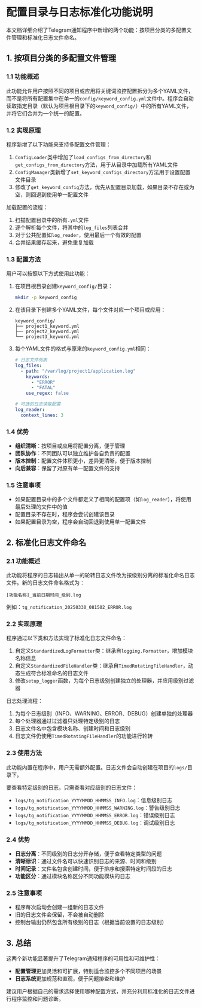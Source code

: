 # 配置目录与日志标准化功能说明

本文档详细介绍了Telegram通知程序中新增的两个功能：按项目分类的多配置文件管理和标准化日志文件命名。

## 1. 按项目分类的多配置文件管理

### 1.1 功能概述

此功能允许用户按照不同的项目或应用将关键词监控配置拆分为多个YAML文件，而不是将所有配置集中在单一的`config/keyword_config.yml`文件中。程序会自动读取指定目录（默认为项目根目录下的`keyword_config/`）中的所有YAML文件，并将它们合并为一个统一的配置。

### 1.2 实现原理

程序新增了以下功能来支持多配置文件管理：

1. `ConfigLoader`类中增加了`load_configs_from_directory`和`get_configs_from_directory`方法，用于从目录中加载所有YAML文件
2. `ConfigManager`类新增了`set_keyword_configs_directory`方法用于设置配置文件目录
3. 修改了`get_keyword_config`方法，优先从配置目录加载，如果目录不存在或为空，则回退到使用单一配置文件

加载配置的流程：
1. 扫描配置目录中的所有`.yml`文件
2. 逐个解析每个文件，将其中的`log_files`列表合并
3. 对于公共配置如`log_reader`，使用最后一个有效的配置
4. 合并结果缓存起来，避免重复加载

### 1.3 配置方法

用户可以按照以下方式使用此功能：

1. 在项目根目录创建`keyword_config/`目录：
   ```bash
   mkdir -p keyword_config
   ```

2. 在该目录下创建多个YAML文件，每个文件对应一个项目或应用：
   ```
   keyword_config/
   ├── project1_keyword.yml
   ├── project2_keyword.yml
   └── project3_keyword.yml
   ```

3. 每个YAML文件的格式与原来的`keyword_config.yml`相同：
   ```yaml
   # 日志文件列表
   log_files:
     - path: "/var/log/project1/application.log"
       keywords:
         - "ERROR"
         - "FATAL"
       use_regex: false

   # 可选的日志读取配置
   log_reader:
     context_lines: 3
   ```

### 1.4 优势

- **组织清晰**：按项目或应用将配置分离，便于管理
- **团队协作**：不同团队可以独立维护各自负责的配置
- **版本控制**：配置文件体积更小，差异更清晰，便于版本控制
- **向后兼容**：保留了对原有单一配置文件的支持

### 1.5 注意事项

- 如果配置目录中的多个文件都定义了相同的配置项（如`log_reader`），将使用最后处理的文件中的值
- 配置目录不存在时，程序会尝试创建该目录
- 如果配置目录为空，程序会自动回退到使用单一配置文件

## 2. 标准化日志文件命名

### 2.1 功能概述

此功能将程序的日志输出从单一的轮转日志文件改为按级别分离的标准化命名日志文件。新的日志文件命名格式为：

```
[功能名称]_当前日期时间_级别.log
```

例如：`tg_notification_20250330_081502_ERROR.log`

### 2.2 实现原理

程序通过以下类和方法实现了标准化日志文件命名：

1. 自定义`StandardizedLogFormatter`类：继承自`logging.Formatter`，增加模块名称信息
2. 自定义`StandardizedFileHandler`类：继承自`TimedRotatingFileHandler`，动态生成符合标准命名的日志文件
3. 修改`setup_logger`函数，为每个日志级别创建独立的处理器，并应用级别过滤器

日志处理流程：
1. 为每个日志级别（INFO、WARNING、ERROR、DEBUG）创建单独的处理器
2. 每个处理器通过过滤器只处理特定级别的日志
3. 日志文件名中包含模块名称、创建时间和日志级别
4. 日志文件仍使用`TimedRotatingFileHandler`的功能进行轮转

### 2.3 使用方法

此功能内置在程序中，用户无需额外配置。日志文件会自动创建在项目的`logs/`目录下。

要查看特定级别的日志，只需查看对应级别的日志文件：
- `logs/tg_notification_YYYYMMDD_HHMMSS_INFO.log`：信息级别日志
- `logs/tg_notification_YYYYMMDD_HHMMSS_WARNING.log`：警告级别日志
- `logs/tg_notification_YYYYMMDD_HHMMSS_ERROR.log`：错误级别日志
- `logs/tg_notification_YYYYMMDD_HHMMSS_DEBUG.log`：调试级别日志

### 2.4 优势

- **日志分离**：不同级别的日志分开存储，便于查看特定类型的问题
- **清晰标识**：通过文件名可以快速识别日志的来源、时间和级别
- **时间记录**：文件名包含创建时间，便于排序和搜索特定时间段的日志
- **功能区分**：通过模块名称区分不同功能模块的日志

### 2.5 注意事项

- 程序每次启动会创建一组新的日志文件
- 旧的日志文件会保留，不会被自动删除
- 控制台输出仍然包含所有级别的日志（根据当前设置的日志级别）

## 3. 总结

这两个新功能显著提升了Telegram通知程序的可用性和可维护性：

- **配置管理**更加灵活和可扩展，特别适合监控多个不同项目的场景
- **日志系统**更加规范和直观，便于问题排查和维护

建议用户根据自己的需求选择使用哪种配置方式，并充分利用标准化的日志文件进行程序监控和问题诊断。 